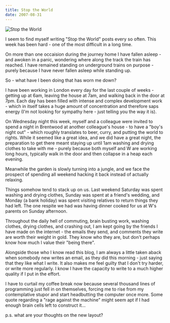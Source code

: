 ```yaml
---
title: Stop the World
date: 2007-08-31
---
```


![Stop the World](https://source.unsplash.com/-m88z7ily-w/1600x900)

I seem to find myself writing "Stop the World" posts every so often. This week has been hard - one of the most difficult in a long time.

On more than one occaision during the journey home I have fallen asleep - and awoken in a panic, wondering where along the track the train has reached. I have remained standing on underground trains on purpose - purely because I have never fallen asleep while standing up.

So - what have I been doing that has worn me down?

I have been working in London every day for the last couple of weeks - getting up at 6am, leaving the house at 7am, and walking back in the door at 7pm. Each day has been filled with intense and complex development work - which in itself takes a huge amount of concentration and therefore saps energy (I'm not looking for sympathy here - just telling you the way it is).

On Wednesday night this week, myself and a colleague were invited to spend a night in Brentwood at another colleague's house - to have a "boy's night out" - which roughly translates to beer, curry, and putting the world to rights. While it seemed like a great idea, and we did have a great night, the preparation to get there meant staying up until 1am washing and drying clothes to take with me - purely because both myself and W are working long hours, typically walk in the door and then collapse in a heap each evening.

Meanwhile the garden is slowly turning into a jungle, and we face the prospect of spending all weekend hacking it back instead of actually relaxing.

Things somehow tend to stack up on us. Last weekend Saturday was spent washing and drying clothes, Sunday was spent at a friend's wedding, and Monday (a bank holiday) was spent visiting relatives to return things they had left. The one respite we had was having dinner cooked for us at W's parents on Sunday afternoon.

Throughout the daily hell of commuting, brain busting work, washing clothes, drying clothes, and crashing out, I am kept going by the friends I have made on the internet - the emails they send, and comments they write are worth their weight in gold. They know who they are, but don't perhaps know how much I value their "being there".

Alongside those who I know read this blog, I am always a little taken aback when somebody new writes an email, as they did this morning - just saying that they like what I write. It also makes me feel guilty that I don't try harder, or write more regularly. I know I have the capacity to write to a much higher quality if I put in the effort.

I have to curtail my coffee break now because several thousand lines of programming just fell in on themselves, forcing me to rise from my contemplative stupor and start headbutting the computer once more. Some quote regarding a "rage against the machine" might seem apt if I had enough brain cells left to construct it...

p.s. what are your thoughts on the new layout?